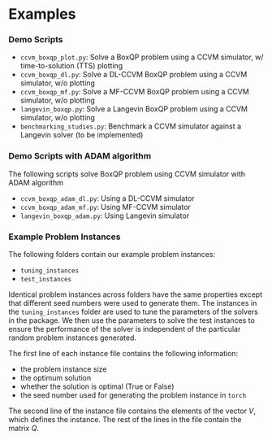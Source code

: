 # Examples

### Demo Scripts

- `ccvm_boxqp_plot.py`: Solve a BoxQP problem using a CCVM simulator, w/ time-to-solution (TTS) plotting
- `ccvm_boxqp_dl.py`: Solve a DL-CCVM BoxQP problem using a CCVM simulator, w/o plotting
- `ccvm_boxqp_mf.py`: Solve a MF-CCVM BoxQP problem using a CCVM simulator, w/o plotting
- `langevin_boxqp.py`: Solve a Langevin BoxQP problem using a CCVM simulator, w/o plotting
- `benchmarking_studies.py`: Benchmark a CCVM simulator against a Langevin solver (to be implemented)

### Demo Scripts with ADAM algorithm
The following scripts solve BoxQP problem using CCVM simulator with ADAM algorithm
- `ccvm_boxqp_adam_dl.py`: Using a DL-CCVM simulator
- `ccvm_boxqp_adam_mf.py`: Using MF-CCVM simulator
- `langevin_boxqp_adam.py`: Using Langevin simulator


### Example Problem Instances

The following folders contain our example problem instances:
- `tuning_instances`
- `test_instances`

Identical problem instances across folders have the same properties except that different seed numbers were used to generate them. The instances in the `tuning_instances` folder are used to tune the parameters of the solvers in the package. We then use the parameters to solve the test instances to ensure the performance of the solver is independent of the particular random problem instances generated.

The first line of each instance file contains the following information:
- the problem instance size
- the optimum solution
- whether the solution is optimal (True or False)
- the seed number used for generating the problem instance in `torch`

The second line of the instance file contains the elements of the vector $V$, which defines the instance. The rest of the lines in the file contain the matrix $Q$.